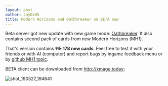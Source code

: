 ```yaml
---
layout: post
author: JayDi85
title: Modern Horizons and Oathbreaker on BETA now
---
```

Beta server got new update with new game mode: [Oathbreaker](https://weirdcards.org/oathbreaker). It also contains second pack of cards from new Modern Horizons (MH1).

That's version contains <strike>115</strike> <b>178 new cards</b>. Feel free to test it with your friends or with AI (computer) and report bugs by ingame feedback menu or by <a href="https://github.com/magefree/mage/issues/5607">github MH1 topic</a>.

BETA client can be downloaded from <a href="http://xmage.today">http://xmage.today</a>;

![shot_190527_194641](https://user-images.githubusercontent.com/8344157/58429825-2f744e80-80b8-11e9-9805-289f39e23997.png)